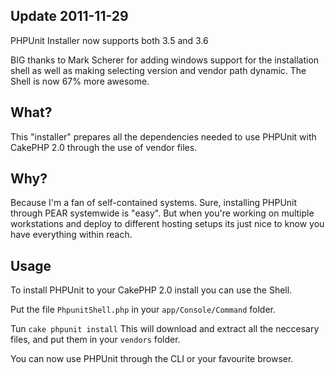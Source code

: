 ## Update 2011-11-29

PHPUnit Installer now supports both 3.5 and 3.6

BIG thanks to Mark Scherer for adding windows support for the installation shell as well as making selecting version and vendor path dynamic.
The Shell is now 67% more awesome.

## What?

This "installer" prepares all the dependencies needed to use PHPUnit with CakePHP 2.0 through the use of vendor files.

## Why?

Because I'm a fan of self-contained systems. Sure, installing PHPUnit through PEAR systemwide is "easy". But when you're working on multiple workstations and deploy to different hosting setups its just nice to know you have everything within reach.

## Usage

To install PHPUnit to your CakePHP 2.0 install you can use the Shell.

Put the file `PhpunitShell.php` in your `app/Console/Command` folder.

Tun `cake phpunit install`
This will download and extract all the neccesary files, and put them in your `vendors` folder.

You can now use PHPUnit through the CLI or your favourite browser.